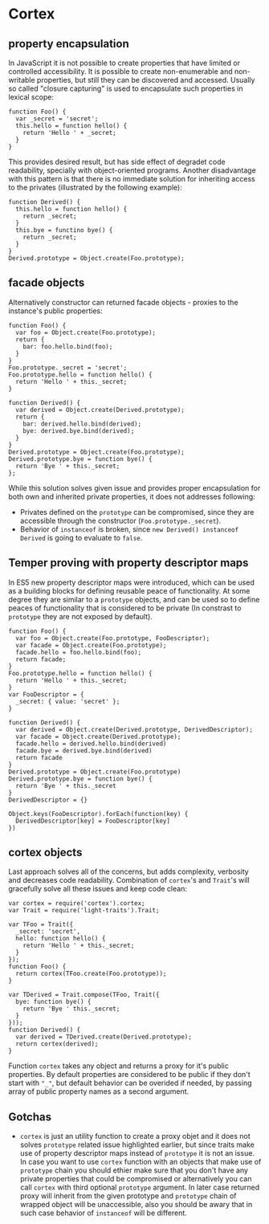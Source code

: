 # Cortex #

## property encapsulation ##

In JavaScript it is not possible to create properties that have limited or
controlled accessibility. It is possible to create non-enumerable and
non-writable properties, but still they can be discovered and accessed.
Usually so called "closure capturing" is used to encapsulate such properties
in lexical scope:

    function Foo() {
      var _secret = 'secret';
      this.hello = function hello() {
        return 'Hello ' + _secret;
      }
    }

This provides desired result, but has side effect of degradet code readability,
specially with object-oriented programs. Another disadvantage with this pattern
is that there is no immediate solution for inheriting access to the privates
(illustrated by the following example):

    function Derived() {
      this.hello = function hello() {
        return _secret;
      }
      this.bye = functino bye() {
        return _secret;
      }
    }
    Derived.prototype = Object.create(Foo.prototype);

## facade objects ##

Alternatively constructor can returned facade objects - proxies to the
instance's public properties:

    function Foo() {
      var foo = Object.create(Foo.prototype);
      return {
        bar: foo.hello.bind(foo);
      }
    }
    Foo.prototype._secret = 'secret';
    Foo.prototype.hello = function hello() {
      return 'Hello ' + this._secret;
    }

    function Derived() {
      var derived = Object.create(Derived.prototype);
      return {
        bar: derived.hello.bind(derived);
        bye: derived.bye.bind(derived);
      }
    }
    Derived.prototype = Object.create(Foo.prototype);
    Derived.prototype.bye = function bye() {
      return 'Bye ' + this._secret;
    };

While this solution solves given issue and provides proper encapsulation for
both own and inherited private properties, it does not addresses following:

 - Privates defined on the `prototype` can be compromised, since they are
   accessible through the constructor (`Foo.prototype._secret`).
 - Behavior of `instanceof` is broken, since `new Derived() instanceof Derived`
   is going to evaluate to `false`.

## Temper proving with property descriptor maps ##

In ES5 new property descriptor maps were introduced, which can be used as a
building blocks for defining reusable peace of functionality. At some degree
they are similar to a `prototype` objects, and can be used so to define peaces
of functionality that is considered to be private (In constrast to `prototype`
they are not exposed by default).

    function Foo() {
      var foo = Object.create(Foo.prototype, FooDescriptor);
      var facade = Object.create(Foo.prototype);
      facade.hello = foo.hello.bind(foo);
      return facade;
    }
    Foo.prototype.hello = function hello() {
      return 'Hello ' + this._secret;
    }
    var FooDescriptor = {
      _secret: { value: 'secret' };
    }

    function Derived() {
      var derived = Object.create(Derived.prototype, DerivedDescriptor);
      var facade = Object.create(Derived.prototype);
      facade.hello = derived.hello.bind(derived)
      facade.bye = derived.bye.bind(derived)
      return facade
    }
    Derived.prototype = Object.create(Foo.prototype)
    Derived.prototype.bye = function bye() {
      return 'Bye ' + this._secret
    }
    DerivedDescriptor = {}

    Object.keys(FooDescriptor).forEach(function(key) {
      DerivedDescriptor[key] = FooDescriptor[key]
    })

## cortex objects ##

Last approach solves all of the concerns, but adds complexity, verbosity
and decreases code readability. Combination of `cortex`'s and `Trait`'s
will gracefully solve all these issues and keep code clean:

    var cortex = require('cortex').cortex;
    var Trait = require('light-traits').Trait;

    var TFoo = Trait({
      _secret: 'secret',
      hello: function hello() {
        return 'Hello ' + this._secret;
      }
    });
    function Foo() {
      return cortex(TFoo.create(Foo.prototype));
    }

    var TDerived = Trait.compose(TFoo, Trait({
      bye: function bye() {
        return 'Bye ' this._secret;
      }
    }));
    function Derived() {
      var derived = TDerived.create(Derived.prototype);
      return cortex(derived);
    }

Function `cortex` takes any object and returns a proxy for it's public
properties. By default properties are considered to be public if they don't
start with `"_"`, but default behavior can be overided if needed, by passing
array of public property names as a second argument.

## Gotchas ##

- `cortex` is just an utility function to create a proxy objet and it does not
  solves `prototype` related issue highlighted earlier, but since traits make
  use of property descriptor maps instead of `prototype` it is not an issue. In
  case you want to use `cortex` function with an objects that make use of
  `prototype` chain you should ethier make sure that you don't have any private
  properties that could be compromised or alternatively you can call `cortex`
  with third optional `prototype` argument. In later case returned proxy will
  inherit from the given prototype and `prototype` chain of wrapped object will
  be unaccessible, also you should be awary that in such case behavior of
  `instanceof` will be different.
